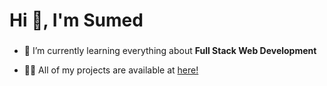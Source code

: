 <h1 align="left">Hi 👋, I'm Sumed</h1>
<h3 align="left"></h3>

-  🌱  I’m currently learning everything about **Full Stack Web Development**

-  👨‍💻  All of my projects are available at [here!](https://github.com/xumed001?tab=repositories)

<!-- -  📫  How to reach me [linkedin](https://www.linkedin.com/in/xumed001/) | xumed001@gmail.com -->


<!-- <h3 align="left">Languages and Tools:</h3> -->
  
<!-- [![Top Langs](https://github-readme-stats.vercel.app/api/top-langs/?username=xumed001)](https://github.com/xumed001/github-readme-stats) -->


